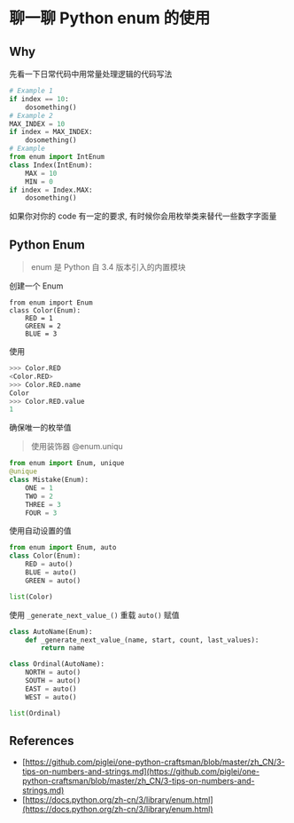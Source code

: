 # 聊一聊 Python enum 的使用

## Why

先看一下日常代码中用常量处理逻辑的代码写法

```python
# Example 1
if index == 10:
    dosomething()
# Example 2
MAX_INDEX = 10
if index = MAX_INDEX:
    dosomething()
# Example 
from enum import IntEnum
class Index(IntEnum):
    MAX = 10
    MIN = 0
if index = Index.MAX:
    dosomething()
```

如果你对你的 code 有一定的要求, 有时候你会用枚举类来替代一些数字字面量

## Python Enum

> enum 是 Python 自 3.4 版本引入的内置模块

创建一个 Enum

```pyhton
from enum import Enum
class Color(Enum):
    RED = 1
    GREEN = 2
    BLUE = 3
```

使用

```python
>>> Color.RED
<Color.RED>
>>> Color.RED.name
Color
>>> Color.RED.value
1
```

确保唯一的枚举值

> 使用装饰器 @enum.uniqu

```python
from enum import Enum, unique
@unique
class Mistake(Enum):
    ONE = 1
    TWO = 2
    THREE = 3
    FOUR = 3
```

使用自动设置的值

```python
from enum import Enum, auto
class Color(Enum):
    RED = auto()
    BLUE = auto()
    GREEN = auto()

list(Color)
```

使用 `_generate_next_value_()` 重载 `auto()` 赋值

```python
class AutoName(Enum):
    def _generate_next_value_(name, start, count, last_values):
        return name

class Ordinal(AutoName):
    NORTH = auto()
    SOUTH = auto()
    EAST = auto()
    WEST = auto()

list(Ordinal)
```

## References

- [https://github.com/piglei/one-python-craftsman/blob/master/zh_CN/3-tips-on-numbers-and-strings.md](https://github.com/piglei/one-python-craftsman/blob/master/zh_CN/3-tips-on-numbers-and-strings.md)
- [https://docs.python.org/zh-cn/3/library/enum.html](https://docs.python.org/zh-cn/3/library/enum.html)